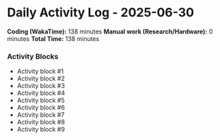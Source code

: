 # Daily Activity Log - 2025-06-30

**Coding (WakaTime):** 138 minutes
**Manual work (Research/Hardware):** 0 minutes
**Total Time:** 138 minutes

### Activity Blocks
- Activity block #1
- Activity block #2
- Activity block #3
- Activity block #4
- Activity block #5
- Activity block #6
- Activity block #7
- Activity block #8
- Activity block #9
